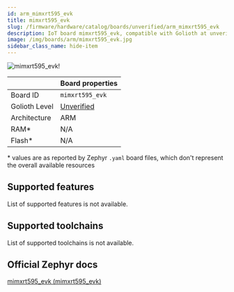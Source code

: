 ```yaml
---
id: arm_mimxrt595_evk
title: mimxrt595_evk
slug: /firmware/hardware/catalog/boards/unverified/arm_mimxrt595_evk
description: IoT board mimxrt595_evk, compatible with Golioth at unverified level.
image: /img/boards/arm/mimxrt595_evk.jpg
sidebar_class_name: hide-item
---
```


[//]: # (This is an auto-generated file, do not edit! Changes to it will be lost upon re-generation)

![mimxrt595_evk!](/img/boards/arm/mimxrt595_evk.jpg "mimxrt595_evk")

|                | Board properties     |
| -------------  | -------------------- |
| Board ID       | `mimxrt595_evk` |
| Golioth Level  | [Unverified](/firmware/hardware#unverified-boards) |
| Architecture   | ARM |
| RAM*           | N/A |
| Flash*         | N/A |

\* values are as reported by Zephyr `.yaml` board files, which don't represent the overall available resources



## Supported features

List of supported features is not available.

## Supported toolchains

List of supported toolchains is not available.

## Official Zephyr docs

[mimxrt595_evk (mimxrt595_evk)](https://docs.zephyrproject.org/3.6.0/boards/arm/mimxrt595_evk/doc/index.html)
